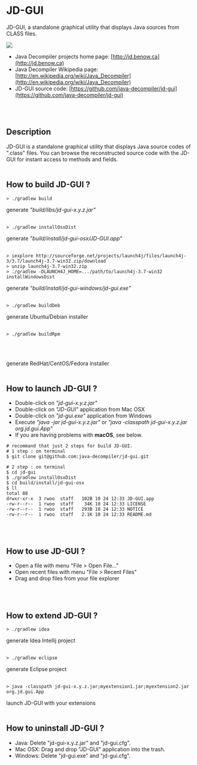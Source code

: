 # JD-GUI

JD-GUI, a standalone graphical utility that displays Java sources from CLASS files.

![](http://jd.benow.ca/img/screenshot17.png)

- Java Decompiler projects home page: [http://jd.benow.ca](http://jd.benow.ca)
- Java Decompiler Wikipedia page: [http://en.wikipedia.org/wiki/Java_Decompiler](http://en.wikipedia.org/wiki/Java_Decompiler)
- JD-GUI source code: [https://github.com/java-decompiler/jd-gui](https://github.com/java-decompiler/jd-gui)
</br>
</br>

## Description

JD-GUI is a standalone graphical utility that displays Java source codes of 
".class" files. You can browse the reconstructed source code with the JD-GUI
for instant access to methods and fields.
</br>
</br>

## How to build JD-GUI ?

```
> ./gradlew build 
```

generate _"build/libs/jd-gui-x.y.z.jar"_
</br>
</br>

```
> ./gradlew installOsxDist
```

generate _"build/install/jd-gui-osx/JD-GUI.app"_
</br>
</br>

```
> iexplore http://sourceforge.net/projects/launch4j/files/launch4j-3/3.7/launch4j-3.7-win32.zip/download
> unzip launch4j-3.7-win32.zip
> ./gradlew -DLAUNCH4J_HOME=.../path/to/launch4j-3.7-win32 installWindowsDist
```

generate _"build/install/jd-gui-windows/jd-gui.exe"_
</br>
</br>

```
> ./gradlew buildDeb
```

generate Ubuntu/Debian installer
</br>
</br>

```
> ./gradlew buildRpm
```
</br>
</br>

generate RedHat/CentOS/Fedora installer
</br>
</br>

## How to launch JD-GUI ?

- Double-click on _"jd-gui-x.y.z.jar"_
- Double-click on _"JD-GUI"_ application from Mac OSX
- Double-click on _"jd-gui.exe"_ application from Windows
- Execute _"java -jar jd-gui-x.y.z.jar"_ or _"java -classpath jd-gui-x.y.z.jar org.jd.gui.App"_
- If you are having problems with <b>macOS</b>, see below.

```
# recommand that just 2 steps for build JD-GUI.
# 1 step : on terminal 
$ git clone git@github.com:java-decompiler/jd-gui.git

# 2 step : on terminal
$ cd jd-gui
$ ./gradlew installOsxDist
$ cd build/install/jd-gui-osx
$ ll
total 88
drwxr-xr-x  3 rwoo  staff   102B 10 24 12:33 JD-GUI.app
-rw-r--r--  1 rwoo  staff    34K 10 24 12:33 LICENSE
-rw-r--r--  1 rwoo  staff   293B 10 24 12:33 NOTICE
-rw-r--r--  1 rwoo  staff   2.1K 10 24 12:33 README.md
```

</br>
</br>

## How to use JD-GUI ?

- Open a file with menu "File > Open File..."
- Open recent files with menu "File > Recent Files"
- Drag and drop files from your file explorer
</br>
</br>

## How to extend JD-GUI ?

```
> ./gradlew idea 
```

generate Idea Intellij project
</br>
</br>

```
> ./gradlew eclipse
```

generate Eclipse project
</br>
</br>

```
> java -classpath jd-gui-x.y.z.jar;myextension1.jar;myextension2.jar org.jd.gui.App
```

launch JD-GUI with your extensions
</br>
</br>

## How to uninstall JD-GUI ?

- Java: Delete "jd-gui-x.y.z.jar" and "jd-gui.cfg".
- Mac OSX: Drag and drop "JD-GUI" application into the trash.
- Windows: Delete "jd-gui.exe" and "jd-gui.cfg".
